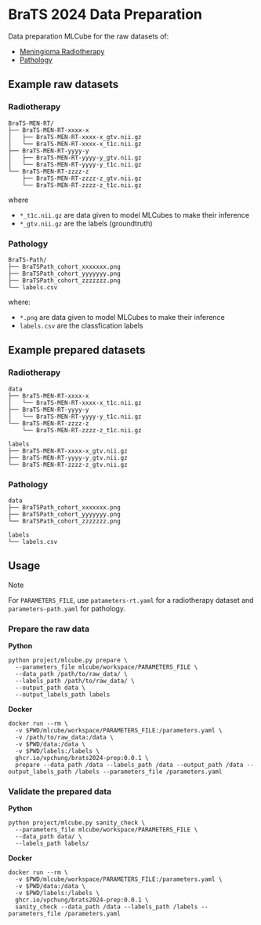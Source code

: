 # BraTS 2024 Data Preparation

Data preparation MLCube for the raw datasets of:

* [Meningioma Radiotherapy](https://www.synapse.org/Synapse:syn53708249/wiki/627503)
* [Pathology](https://www.synapse.org/Synapse:syn53708249/wiki/628091)

## Example raw datasets

### Radiotherapy

```
BraTS-MEN-RT/
├── BraTS-MEN-RT-xxxx-x
│   ├── BraTS-MEN-RT-xxxx-x_gtv.nii.gz
│   └── BraTS-MEN-RT-xxxx-x_t1c.nii.gz
├── BraTS-MEN-RT-yyyy-y
│   ├── BraTS-MEN-RT-yyyy-y_gtv.nii.gz
│   └── BraTS-MEN-RT-yyyy-y_t1c.nii.gz
└── BraTS-MEN-RT-zzzz-z
    ├── BraTS-MEN-RT-zzzz-z_gtv.nii.gz
    └── BraTS-MEN-RT-zzzz-z_t1c.nii.gz
```

where 
* `*_t1c.nii.gz` are data given to model MLCubes to make their inference
* `*_gtv.nii.gz` are the labels (groundtruth)

### Pathology

```
BraTS-Path/
├── BraTSPath_cohort_xxxxxxx.png
├── BraTSPath_cohort_yyyyyyy.png
├── BraTSPath_cohort_zzzzzzz.png
└── labels.csv
```

where:
* `*.png` are data given to model MLCubes to make their inference
* `labels.csv` are the classfication labels

## Example prepared datasets

### Radiotherapy

```
data
├── BraTS-MEN-RT-xxxx-x
│   └── BraTS-MEN-RT-xxxx-x_t1c.nii.gz
├── BraTS-MEN-RT-yyyy-y
│   └── BraTS-MEN-RT-yyyy-y_t1c.nii.gz
└── BraTS-MEN-RT-zzzz-z
    └── BraTS-MEN-RT-zzzz-z_t1c.nii.gz

labels
├── BraTS-MEN-RT-xxxx-x_gtv.nii.gz
├── BraTS-MEN-RT-yyyy-y_gtv.nii.gz
└── BraTS-MEN-RT-zzzz-z_gtv.nii.gz
```

### Pathology

```
data
├── BraTSPath_cohort_xxxxxxx.png
├── BraTSPath_cohort_yyyyyyy.png
└── BraTSPath_cohort_zzzzzzz.png

labels
└── labels.csv
```

## Usage

> [!NOTE]
> For `PARAMETERS_FILE`, use `patameters-rt.yaml` for a radiotherapy
> dataset and `parameters-path.yaml` for pathology.

### Prepare the raw data

**Python**

```
python project/mlcube.py prepare \
  --parameters_file mlcube/workspace/PARAMETERS_FILE \
  --data_path /path/to/raw_data/ \
  --labels_path /path/to/raw_data/ \
  --output_path data \
  --output_labels_path labels
```

**Docker**

```
docker run --rm \
  -v $PWD/mlcube/workspace/PARAMETERS_FILE:/parameters.yaml \
  -v /path/to/raw_data:/data \
  -v $PWD/data:/data \
  -v $PWD/labels:/labels \
  ghcr.io/vpchung/brats2024-prep:0.0.1 \
  prepare --data_path /data --labels_path /data --output_path /data --output_labels_path /labels --parameters_file /parameters.yaml
```


### Validate the prepared data

**Python**

```
python project/mlcube.py sanity_check \
  --parameters_file mlcube/workspace/PARAMETERS_FILE \
  --data_path data/ \
  --labels_path labels/
```

**Docker**

```
docker run --rm \
  -v $PWD/mlcube/workspace/PARAMETERS_FILE:/parameters.yaml \
  -v $PWD/data:/data \
  -v $PWD/labels:/labels \
  ghcr.io/vpchung/brats2024-prep:0.0.1 \
  sanity_check --data_path /data --labels_path /labels --parameters_file /parameters.yaml
```
